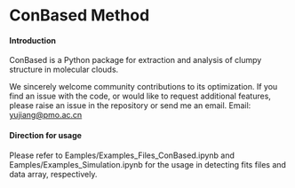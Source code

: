 # ConBased Method

#### Introduction
ConBased is a Python package for extraction and analysis of clumpy structure in molecular clouds. 

We sincerely welcome community contributions to its optimization. If you find an issue with the code, or would like to request additional features, please raise an issue in the repository or send me an email. Email: yujiang@pmo.ac.cn

#### Direction for usage

Please refer to Eamples/Examples_Files_ConBased.ipynb and Eamples/Examples_Simulation.ipynb for the usage in detecting fits files and data array, respectively. 
